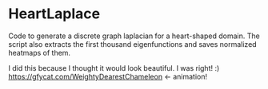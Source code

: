 # HeartLaplace
Code to generate a discrete graph laplacian for a heart-shaped domain. The script also extracts the first thousand eigenfunctions and saves normalized heatmaps of them.

I did this because I thought it would look beautiful. I was right! :)
https://gfycat.com/WeightyDearestChameleon <- animation!
